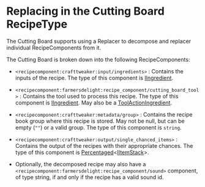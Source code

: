 # Replacing in the Cutting Board RecipeType

The Cutting Board supports using a Replacer to decompose and replacer individual RecipeComponents from it.

The Cutting Board is broken down into the following RecipeComponents:

- `<recipecomponent:crafttweaker:input/ingredients>` : Contains the inputs of the recipe. The type of this component is [IIngredient](/vanilla/api/item/IIngredient).
- `<recipecomponent:farmersdelight:recipe_component/cutting_board_tool>` : Contains the tool used to process this recipe. The type of this component is [IIngredient](/vanilla/api/item/IIngredient). May also be a [ToolActionIngredient](/mods/FarmersDelight/ToolActionIngredient).
- `<recipecomponent:crafttweaker:metadata/group>` : Contains the recipe book group where this recipe is stored. May not be null, but can be empty (`""`) or a valid group. The type of this component is `string`.
- `<recipecomponent:crafttweaker:output/single_chanced_items>` : Contains the output of the recipes with their appropriate chances. The type of this component is [Percentaged](/vanilla/api/util/random/Percentaged)<[IItemStack](/vanilla/api/item/IItemStack)>.

- Optionally, the decomposed recipe may also have a `<recipecomponent:farmersdelight:recipe_component/sound>` component, of type string, if and only if the recipe has a valid sound id.